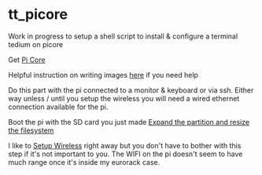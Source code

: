 # tt_picore

Work in progress to setup a shell script to install & configure a terminal tedium on picore


Get [Pi Core](http://tinycorelinux.net/9.x/armv6/releases/RPi/)

Helpful instruction on writing images [here](https://www.raspberrypi.org/documentation/installation/installing-images/README.md) if you need help

Do this part with the pi connected to a monitor & keyboard or via ssh.  Either way unless / until you setup the wireless you will need a wired ethernet connection available for the pi.

Boot the pi with the SD card you just made
[Expand the partition and resize the filesystem](https://iotbytes.wordpress.com/picore-tiny-core-linux-on-raspberry-pi/)

I like to [Setup Wireless](https://iotbytes.wordpress.com/make-raspberry-pi-3-built-in-wifi-module-work-with-picore/) right away but you don't have to bother with this step if it's not important to you.  The WIFI on the pi doesn't seem to have much range once it's inside my eurorack case.

